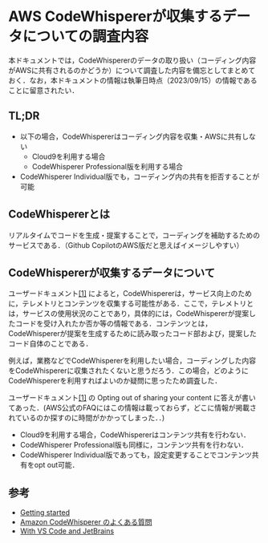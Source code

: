 # AWS CodeWhispererが収集するデータについての調査内容

本ドキュメントでは，CodeWhispererのデータの取り扱い（コーディング内容がAWSに共有されるのかどうか）について調査した内容を備忘としてまとめておく．なお，本ドキュメントの情報は執筆日時点（2023/09/15）の情報であることに留意されたい．

## TL;DR

- 以下の場合，CodeWhispererはコーディング内容を収集・AWSに共有しない
  - Cloud9を利用する場合
  - CodeWhisperer Professional版を利用する場合
- CodeWhisperer Individual版でも，コーディング内の共有を拒否することが可能

## CodeWhispererとは

リアルタイムでコードを生成・提案することで，コーディングを補助するためのサービスである．（Github CopilotのAWS版だと思えばイメージしやすい）


## CodeWhispererが収集するデータについて

ユーザードキュメント[[1]](https://docs.aws.amazon.com/ja_jp/codewhisperer/latest/userguide/sharing-data.html) によると，CodeWhispererは，サービス向上のために，テレメトリとコンテンツを収集する可能性がある．ここで，テレメトリとは，サービスの使用状況のことであり，具体的には，CodeWhispererが提案したコードを受け入れたか否か等の情報である．コンテンツとは，CodeWhispererが提案を生成するために読み取ったコード部および，提案したコード自体のことである．

例えば，業務などでCodeWhispererを利用したい場合，コーディングした内容をCodeWhispererに収集されたくないと思うだろう．この場合，どのようにCodeWhispererを利用すればよいのか疑問に思ったため調査した．

ユーザードキュメント[[1]](https://docs.aws.amazon.com/ja_jp/codewhisperer/latest/userguide/sharing-data.html) の Opting out of sharing your content に答えが書いてあった．(AWS公式のFAQにはこの情報は載っておらず，どこに情報が掲載されているのか探すのに時間がかかってしまった．．)

- Cloud9を利用する場合，CodeWhispererはコンテンツ共有を行わない．
- CodeWhisperer Professional版も同様に，コンテンツ共有を行わない．
- CodeWhisperer Individual版であっても，設定変更することでコンテンツ共有をopt out可能．

## 参考

- [Getting started](https://docs.aws.amazon.com/ja_jp/codewhisperer/latest/userguide/getting-started.html)
- [Amazon CodeWhisperer のよくある質問](https://aws.amazon.com/jp/codewhisperer/faqs/)
- [With VS Code and JetBrains](https://docs.aws.amazon.com/ja_jp/codewhisperer/latest/userguide/getting-started-with-toolkits.html)
